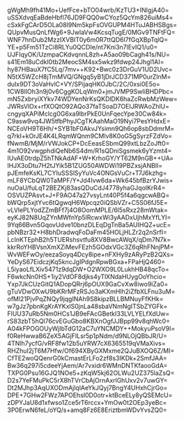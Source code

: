 gWgMh9fh41Mo+UefFce+bTO04wrb/KzTU3+INIgjA40=
uSSXdvqEaBdeHbfl76JD9FQQ0wCYoz5QcYm826uiMs4=
cSxkFgCArD5OLa08I9Nm5kpFsOVGUPM4HTuJABHSBgs=
QUpvMusQnLfWg6+9JwlaVw4KcsqTugE/0MGv9TNFtFQ=
WNF7hnDub2MzzIXVBIT0y6m0R7ttQD6l7fGqXBpTqlQ=
YE+p5Fm51TzCi8RLYu0QCDIe/nt7Kni3n7lEvIQ1/u0=
UJFIqyOK/UzmpaCKdvqnnL8zh+A5ao09bCagh41s/NU=
s41Em18uCdkI0tb2MeocSM4sx5wkz9fdwp24Jhgl1AI=
hy87HBauX7fC5Lq/7mv++K92+Bwc0z3DrGuV1UD2Uvc=
N5tX5WZcH8jTmMVQ/GNgq5yB1jDrJCD371MP0urZlnM=
duIx9DT3oVaHvlC+VY/SPijaqHKOJbC/2C/0xsi0E5o=
1CW8lIOh3n9j0v6CggKOLqWm0+jmJVMP9SwIiBHDPbc=
mN5ZxbryiXYkv74WDYenNrKsQKDlDK6haZcRwbMzWew=
JWRsVlOx+rfXOQtO92AQo37faTSoaD7OEIJRWAoZhlU=
cngyqXAPiMclcg0G6xa9lbrPkE0UnFqecYpe30Cw84k=
C9asw9vq4JW5tfbPhyJCgTKAahMaO19Nyi7PesYHdxE=
NCEoVH9T6Hh/+SYB1bF0AkvJYsimn9Qh6op8sbDdmrM=
q7rkI+kOrJE4K4LRqmWQnm9CMlv8K0oG5gSyrzFZdVo=
fNwmB/MjM/rVWJokCP+DcEeasESbmQ99xtLbzZoJft0=
4m1O92vwgphdiQeNb6S4dm/R1sQDniSgsmek6yYzmt4=
IUvAE0trdpZ5hTNkAdAF+W+KrhoGY/YT62M9nGB++UA=
lHJX3oDtu7H2tJYik5B1ZUG50AWDWi19PBZxsjANBlI=
pJEmfeKsKL7CYIuSSSlSyYuVc4ONGsVuCr+T7J6kzhg=
mLF8YCbQW0TaMPF/Y+Jd4Ivw6da+Wk645bfBzrYJwis=
nuOaU/fuLqT2BEZKj83asQDuCdJ4778yhaGJqolKrR4=
OSVUZPAsvt+J+F9AO47a27vsyLnt40P5f4a6qgcwABQ=
bWQrp5xjtYvc6tQgwqH6Wpcqz0iQSbVZr+C5S06fJ5E=
vLVlePLYodZZmBFf7j4O8OomMPLE/6l5sRxz28mWtak=
eyKJ82N8UqZYnMWfnYp5lRcwxWi3yAADxUjhMxYfLYI=
9Yq66Bvn5GqovUdve10bnzDLEqDgTnBa5AUIHQZ+ucE=
pbNBzr32+H8bhDradwqFoDaFm45HOLjHLZr2q2nSrfI=
LcInKTEphB2h5TUERshsvtfu8XV8BwcAWqX/qDm7N7k=
kkrRoYHBVsnXmXZiMevFEzh5GOdxVGc3Z6qRhFNnjPM=
WvWEFwOy/eezaSoyq4Dcy8ipe+nFXHy9zARyPzB2QXs=
YeDyS67EidczjKq5kncJgIPdgnRpwBGxa+FPaHjQ460=
L5iyaoLfLXiv5471z9dqDW+O2WXO9L0LukhHB48qcTo=
F6wkcNn0HS+1iy2VdOF8djks4yTlXNdaHUygOoYhcio=
Yxp7JkCUzGitQ1ADopQRrj6pOUX9GaCvXw8iwo9iZa0=
gTuVDwOXwU9bKRrMFzRSJo3aKXmHlh2iZfbXLFnu3uM=
ofMl21PjvPqZNQy9jqgINAh9S8kipzBLLBMNuyFfKHk=
w7gJz7pbnKgKrAYKxlS0jnLa48sbaVNmNgITSbZYGFk=
FlUU37uRb5Nm0HCs1JB9eFAcGBetkI33LVLYELfXdUw=
rS83zbT5hQl76cvEGuGbo8KBXnOgfJJBpp99v8qhWc0=
A04kFPOGOUyWjlbTdG12aC7uYNCMDY++MokyuPsoV9I=
f0ReHwwaB6ZeX5AGjFILsr5p1pNdm/d9NLOjQBbJR/U=
4TNlh7ycfG/vRF8fw12b5uYRW7cX6365519qVMaXivs=
RHZhuI2jT6M7Hfw/Of694XByGXMxme2QJuBXOQ6Z/MI=
CfTE2woQQenrG0kCmastErLFo2zf8s3IKDk+2SmfJAA=
Bw36q297i5cdeeYjAem/Ar7vxidr6WMnDNTKfaooGdA=
TXPG0Psu16GJQ1NOe5+zKqW5kj62OLWu2UZ375laZsQ=
D2s7YeFMuPkC5rX8hTVrCbAjOrnAxrlGhUxv2v7uwGY=
Dt2MJhp3AqUXODmAjlqlAeYkJQyj7BngY4UHxhCjrGo=
DPE+7GHw2FWz7APOEhsI0D0otr+ktBceELy8yQSEMcU=
zDPYJaU8d1xfwso1Zce5rT6rccx+YmOw0t2OEp3yeBc=
3P0ErwN6feL/oYQ/s+amq8Fz6E8EriztbmWDvYvsZQ0=
